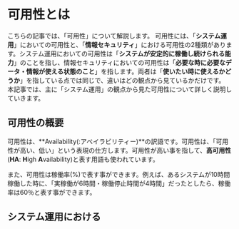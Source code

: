# 可用性とは

こちらの記事では、「可用性」について解説します。
可用性には、「**システム運用**」においての可用性と、「**情報セキュリティ**」における可用性の2種類があります。システム運用においての可用性は「**システムが安定的に稼働し続けられる能力**」のことを指し、情報セキュリティにおいての可用性は「**必要な時に必要なデータ・情報が使える状態のこと**」を指します。両者は「**使いたい時に使えるかどうか**」を指している点では同じで、違いはどの観点から見ているかだけです。
本記事では、主に「システム運用」の観点から見た可用性について詳しく説明していきます。

## 可用性の概要

可用性は、**Availability(:アベイラビリティー)**の訳語です。可用性は、「可用性が高い、低い」という表現の仕方します。可用性が高い事を指して、**高可用性**(**HA**: **H**igh **A**vailability)と表す用語も使われています。

また、可用性は稼働率(%)で表す事ができます。例えば、あるシステムが10時間稼働した時に、「実稼働が6時間・稼働停止時間が4時間」だったとしたら、稼働率は60％と表す事ができます。

## システム運用における
